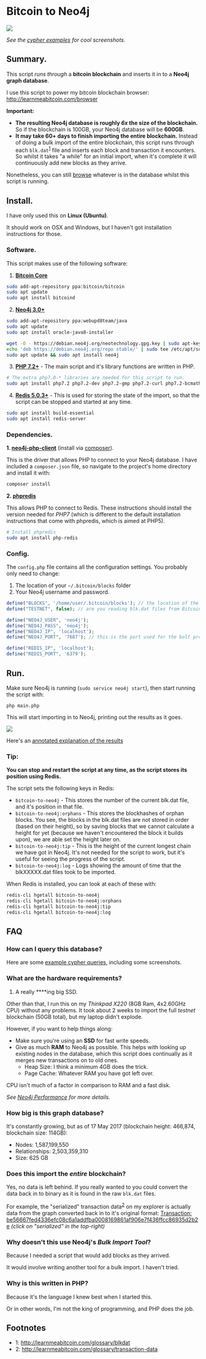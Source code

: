 # Bitcoin to Neo4j

![](docs/images/splash.png)

_See the [cypher examples](docs/cypher.md) for cool screenshots._

## Summary.

This script _runs through_ a **bitcoin blockchain** and inserts it in to a **Neo4j graph database**.

I use this script to power my bitcoin blockchain browser: <http://learnmeabitcoin.com/browser> 

**Important:**

* **The resulting Neo4j database is roughly _6x_ the size of the blockchain.** So if the blockchain is 100GB, your Neo4j database will be **600GB**.
* **It may take 60+ days to finish importing the entire blockchain.** Instead of doing a bulk import of the entire blockchain, this script runs through each `blk.dat`<sup>[1](#blkdat)</sup> file and inserts each block and transaction it encounters. So whilst it takes "a while" for an initial import, when it's complete it will continuously add new blocks as they arrive.

Nonetheless, you can still [browse](docs/cypher.md) whatever is in the database whilst this script is running.

## Install.

I have only used this on **Linux (Ubuntu)**.

It should work on OSX and Windows, but I haven't got installation instructions for those.

### Software.

This script makes use of the following software: 

1. **[Bitcoin Core](https://bitcoin.org/en/download)**

```bash
sudo add-apt-repository ppa:bitcoin/bitcoin
sudo apt update
sudo apt install bitcoind
```

2. **[Neo4j 3.0+](https://neo4j.com/)**

```bash
sudo add-apt-repository ppa:webupd8team/java
sudo apt update
sudo apt install oracle-java8-installer

wget -O - https://debian.neo4j.org/neotechnology.gpg.key | sudo apt-key add -
echo 'deb https://debian.neo4j.org/repo stable/' | sudo tee /etc/apt/sources.list.d/neo4j.list
sudo apt update && sudo apt install neo4j
```

3. **[PHP 7.2+](http://php.net/)** - The main script and it's library functions are written in PHP.

```bash
# The extra php7.0-* libraries are needed for this script to run.
sudo apt install php7.2 php7.2-dev php7.2-gmp php7.2-curl php7.2-bcmath php7.2-mbstring
```

4. **[Redis 5.0.3+](https://redis.io/)** - This is used for storing the state of the import, so that the script can be stopped and started at any time.

```bash
sudo apt install build-essential
sudo apt install redis-server
```

### Dependencies.

**1. [neo4j-php-client](https://github.com/graphaware/neo4j-php-client)** (install via [composer](https://getcomposer.org/doc/00-intro.md)).

This is the driver that allows PHP to connect to your Neo4j database. I have included a `composer.json` file, so navigate to the project's home directory and install it with:

```bash
composer install
```

**2. [phpredis](https://github.com/phpredis/phpredis)**

This allows PHP to connect to Redis. These instructions should install the version needed for _PHP7_ (which is different to the default installation instructions that come with phpredis, which is aimed at PHP5).

```bash
# Install phpredis
sudo apt install php-redis
```

### Config.

The `config.php` file contains all the configuration settings. You probably only need to change:

1. The location of your `~/.bitcoin/blocks` folder 
2. Your Neo4j username and password.

```php
define("BLOCKS", '/home/user/.bitcoin/blocks'); // the location of the blk.dat files you want to read
define("TESTNET", false); // are you reading blk.dat files from Bitcoin's testnet?

define("NEO4J_USER", 'neo4j');
define("NEO4J_PASS", 'neo4j');
define("NEO4J_IP", 'localhost');    
define("NEO4J_PORT", '7687'); // this is the port used for the bolt protocol

define("REDIS_IP", 'localhost');    
define("REDIS_PORT", '6379');

```

## Run.

Make sure Neo4j is running (`sudo service neo4j start`), then start running the script with:

```
php main.php
```

This will start importing in to Neo4j, printing out the results as it goes.

[![](docs/images/stdout-resized.gif)](docs/images/stdout.gif)

Here's an [annotated explanation of the results](docs/images/stdout-explained.png)

### Tip:

**You can stop and restart the script at any time, as the script stores its position using Redis.**

The script sets the following keys in Redis:

* `bitcoin-to-neo4j` - This stores the number of the current blk.dat file, and it's position in that file.
* `bitcoin-to-neo4j:orphans` - This stores the blockhashes of orphan blocks. You see, the blocks in the blk.dat files are not stored in order (based on their height), so by saving blocks that we cannot calculate a height for yet (because we haven't encountered the block it builds upon), we are able set the height later on.
* `bitcoin-to-neo4j:tip` - This is the height of the current longest chain we have got in Neo4j. It's not needed for the script to work, but it's useful for seeing the progress of the script.
* `bitcoin-to-neo4j:log` - Logs showing the amount of time that the blkXXXXX.dat files took to be imported.

When Redis is installed, you can look at each of these with:

```bash
redis-cli hgetall bitcoin-to-neo4j
redis-cli hgetall bitcoin-to-neo4j:orphans
redis-cli hgetall bitcoin-to-neo4j:tip
redis-cli hgetall bitcoin-to-neo4j:log
```

## FAQ

### How can I query this database?

Here are some [example cypher queries](docs/cypher.md), including some screenshots.

### What are the hardware requirements?

1. A really ****ing big SSD.

Other than that, I run this on my _Thinkpad X220_ (8GB Ram, 4x2.60GHz CPU) without any problems. It took about 2 weeks to import the full _testnet_ blockchain (50GB total), but my laptop didn't explode.

However, if you want to help things along:

* Make sure you're using an **SSD** for fast write speeds.
* Give as much **RAM** to Neo4j as possible. This helps with looking up existing nodes in the database, which this script does continually as it merges new transactions on to old ones.
    * Heap Size: I think a minimum 4GB does the trick.
    * Page Cache: Whatever RAM you have got left over.

CPU isn't much of a factor in comparison to RAM and a fast disk.

_See [Neo4j Performance](http://neo4j.com/docs/operations-manual/current/performance/) for more details._

### How big is this graph database?

It's constantly growing, but as of 17 May 2017 (blockchain height: 466,874, blockchain size: 114GB):

* Nodes: 1,587,199,550 
* Relationships: 2,503,359,310
* Size: 625 GB

### Does this import the _entire_ blockchain?

Yes, no data is left behind. If you really wanted to you could convert the data back in to binary as it is found in the raw `blk.dat` files.

For example, the "serialized" transaction data<sup>[2](#transaction-data)</sup>  on my explorer is actually data from the graph converted back in to it's original format: [Transaction: be56667fed4336efc08c6a1addfba0008169861af906e7f436ffcc86935d2b2e](http://learnmeabitcoin.com/browser/transaction/be56667fed4336efc08c6a1addfba0008169861af906e7f436ffcc86935d2b2e) _(click on "serialized" in the top-right)_

### Why doesn't this use Neo4j's _Bulk Import Tool_?

Because I needed a script that would add blocks as they arrived.

It would involve writing another tool for a bulk import. I haven't tried.

### Why is this written in PHP?

Because it's the language I knew best when I started this.

Or in other words, I'm not the king of programming, and PHP does the job.

## Footnotes

* <a name="blkdat">1</a>: <http://learnmeabitcoin.com/glossary/blkdat>
* <a name="transaction-data">2</a>: <http://learnmeabitcoin.com/glossary/transaction-data>
